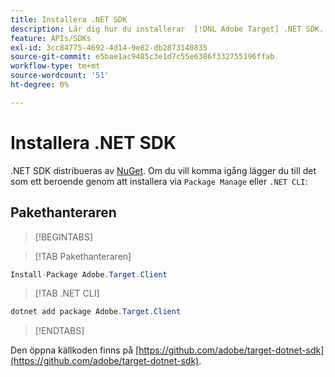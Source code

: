 ```yaml
---
title: Installera .NET SDK
description: Lär dig hur du installerar  [!DNL Adobe Target] .NET SDK.
feature: APIs/SDKs
exl-id: 3cc84775-4692-4d14-9e82-db2873140835
source-git-commit: e5bae1ac9485c3e1d7c55e6386f332755196ffab
workflow-type: tm+mt
source-wordcount: '51'
ht-degree: 0%

---
```


# Installera .NET SDK

.NET SDK distribueras av [NuGet](https://www.nuget.org/packages/Adobe.Target.Client). Om du vill komma igång lägger du till det som ett beroende genom att installera via `Package Manage` eller `.NET CLI`:

## Pakethanteraren

>[!BEGINTABS]

>[!TAB Pakethanteraren]

```csharp {line-numbers="true"}
Install-Package Adobe.Target.Client
```

>[!TAB .NET CLI]

```csharp {line-numbers="true"}
dotnet add package Adobe.Target.Client
```

>[!ENDTABS]

Den öppna källkoden finns på [https://github.com/adobe/target-dotnet-sdk](https://github.com/adobe/target-dotnet-sdk).
